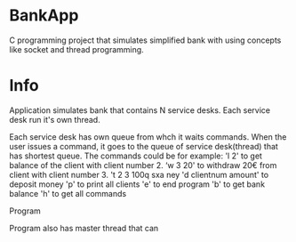 # BankApp
C programming project that simulates simplified bank with using concepts like socket and thread programming.

# Info
Application simulates bank that contains N service desks. Each service desk run it's own thread.

Each service desk has own queue from whch it waits commands. When the user issues a command, it goes to the queue of service desk(thread) that has shortest queue.
The commands could be for example:
'l 2' to get balance of the client with client number 2.
‘w 3 20' to withdraw 20€ from client with client number 3.
't 2 3 100q sxa      ney
'd clientnum amount' to deposit money
'p' to print all clients
'e' to end program
'b' to get bank balance
'h' to get all commands




Program 

Program also has master thread that can 
